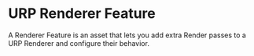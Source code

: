 # URP Renderer Feature

A Renderer Feature is an asset that lets you add extra Render passes to a URP Renderer and configure their behavior.

